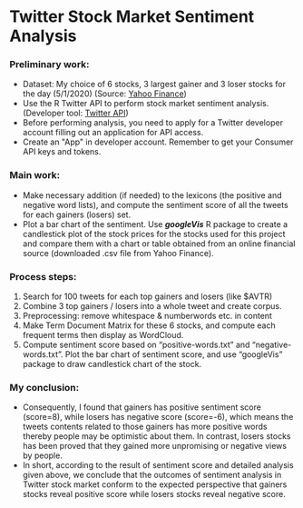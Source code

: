 # Twitter Stock Market Sentiment Analysis

### Preliminary work:
- Dataset: My choice of 6 stocks, 3 largest gainer and 3 loser stocks for the day (5/1/2020) (Source: [Yahoo Finance](https://finance.yahoo.com/gainers))
- Use the R Twitter API to perform stock market sentiment analysis. (Developer tool: [Twitter API](https://developer.twitter.com/en))
- Before performing analysis, you need to apply for a Twitter developer account filling out an application for API access.
- Create an "App" in developer account. Remember to get your Consumer API keys and tokens.

### Main work:
- Make necessary addition (if needed) to the lexicons (the positive and negative word lists), and compute the sentiment score of all
the tweets for each gainers (losers) set.
- Plot a bar chart of the sentiment. Use ***googleVis*** R package to create a candlestick plot of
the stock prices for the stocks used for this project and compare them with a chart or table obtained 
from an online financial source (downloaded .csv file from Yahoo Finance).

### Process steps:
1. Search for 100 tweets for each top gainers and losers (like $AVTR)
2. Combine 3 top gainers / losers into a whole tweet and create corpus.
3. Preprocessing: remove whitespace & numberwords etc. in content
4. Make Term Document Matrix for these 6 stocks, and compute each frequent terms then display as WordCloud.
5. Compute sentiment score based on “positive-words.txt” and “negative-words.txt”.
Plot the bar chart of sentiment score, and use “googleVis” package to draw candlestick chart of the stock.

### My conclusion:
- Consequently, I found that gainers has positive sentiment score (score=8), 
while losers has negative score (score=-6), which means the tweets contents related to those 
gainers has more positive words thereby people may be optimistic about them. In contrast, losers stocks has been proved that they gained more unpromising or negative views by people.
- In short, according to the result of sentiment score and detailed analysis given above, we conclude that the outcomes of sentiment analysis in Twitter stock market conform to the expected perspective that gainers stocks reveal positive score while losers stocks reveal negative score.

